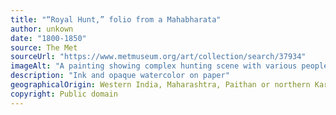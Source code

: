 ```yaml
---
title: "“Royal Hunt,” folio from a Mahabharata"
author: unkown
date: "1800-1850"
source: The Met
sourceUrl: "https://www.metmuseum.org/art/collection/search/37934"
imageAlt: "A painting showing complex hunting scene with various people and animals fighting each other."
description: "Ink and opaque watercolor on paper"
geographicalOrigin: Western India, Maharashtra, Paithan or northern Karnataka
copyright: Public domain
---
```

